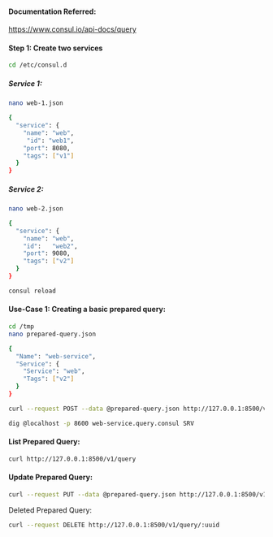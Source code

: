 #### Documentation Referred:

https://www.consul.io/api-docs/query

#### Step 1: Create two services
```sh
cd /etc/consul.d
```
##### Service 1:
```sh
nano web-1.json
```
```sh
{
  "service": {
    "name": "web",
     "id": "web1",
    "port": 8080,
    "tags": ["v1"]
  }
}
```
##### Service 2:
```sh
nano web-2.json
```
```sh
{
  "service": {
    "name": "web",
    "id":   "web2",
    "port": 9080,
    "tags": ["v2"]
  }
}
```
```sh
consul reload
```

#### Use-Case 1: Creating a basic prepared query:
```sh
cd /tmp
nano prepared-query.json
```
```sh
{
  "Name": "web-service",
  "Service": {
    "Service": "web",
    "Tags": ["v2"]
  }
}
```
```sh
curl --request POST --data @prepared-query.json http://127.0.0.1:8500/v1/query

dig @localhost -p 8600 web-service.query.consul SRV
```
#### List Prepared Query:
```sh
curl http://127.0.0.1:8500/v1/query
```
#### Update Prepared Query:
```sh
curl --request PUT --data @prepared-query.json http://127.0.0.1:8500/v1/query/4de2cfbc-7c58-c4d4-8b39-ba39a7f765c8
```
Deleted Prepared Query:
```sh
curl --request DELETE http://127.0.0.1:8500/v1/query/:uuid
```
